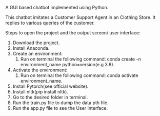 A GUI based chatbot implemented using Python.

This chatbot imitates a Customer Support Agent in an Clothing Store. It replies to various queries of the customer.

Steps to open the project and the output screen/ user interface:

  1. Download the project.
  2. Install Anaconda.
  3. Create an environment:
      1. Run on terminal the following command: conda create -n environment_name python=version(e.g 3.8).
  4. Activate the environment:
      1. Run on terminal the following command: conda activate environment_name.
  5. Install Pytorch(see official website).
  6. Install nltk(pip install nltk).
  7. Go to the desired folder in terminal.
  8. Run the train.py file to dump the data.pth file.
  9. Run the app.py file to see the User Interface.
